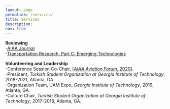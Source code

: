 ```yaml
---
layout: page
permalink: /services/
title: Services
description: 
nav: true
---
```


**Reviewing** <br/>
  -<a href="https://arc.aiaa.org/loi/aiaaj">AIAA Journal</a> <br/>
  -<a href="https://www.sciencedirect.com/journal/transportation-research-part-c-emerging-technologies">Transportation Research. Part C: Emerging Technologies</a> <br/> 


**Volunteering and Leadership** <br/>
 -Conference Session Co-Chair, <a href="https://www.aiaa.org/aviation">[_AIAA Aviation Forum_, 2020]</a>. <br/>
 -President, _Turkish Student Organization at Georgia Institute of Technology_, 2018-2021, Atlanta, GA. <br/>
 -Organization Team, UAM Expo, _Georgia Institute of Technology_, 2019, Atlanta, GA. <br/>
 -Culture Chair, _Turkish Student Organization at Georgia Institute of Technology_, 2017-2018, Atlanta, GA. 






<!---

**Funding Proposal Experience** <br/>
 -_ARPA-E_: DIFFERENTIATE (Design Intelligence Fostering Formidable Energy Reduction and Enabling Novel Totally Impactful Advanced Technology Enhancements) Program.

Materials for courses you taught. Replace this text with your description.

For now, this page is assumed to be a static description of your courses. You can convert it to a collection similar to `_projects/` so that you can have a dedicated page for each course.

Organize your courses by years, topics, or universities, however you like!--->
